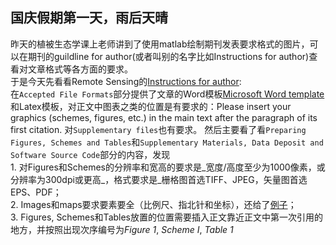 ## 国庆假期第一天，雨后天晴
昨天的植被生态学课上老师讲到了使用matlab绘制期刊发表要求格式的图片，可以在期刊的guildline for author(或者叫别的名字比如Instructions for author)查看对文章格式等各方面的要求。  
于是今天先看看Remote Sensing的[Instructions for author](https://www.mdpi.com/journal/remotesensing/instructions#submission):  
在`Accepted File Formats`部分提供了文章的Word模板[Microsoft Word template](https://www.mdpi.com/files/word-templates/remotesensing-template.dot)和Latex模板，对正文中图表之类的位置是有要求的：Please insert your graphics (schemes, figures, etc.) in the main text after the paragraph of its first citation. 对`Supplementary files`也有要求。 
然后主要看了看`Preparing Figures, Schemes and Tables`和`Supplementary Materials, Data Deposit and Software Source Code`部分的内容，发现  
    1. 对Figures和Schemes的分辨率和宽高的要求是_宽度/高度至少为1000像素，或分辨率为300dpi或更高_，格式要求是_栅格图首选TIFF、JPEG，矢量图首选EPS、PDF；  
    2. Images和maps要求要素要全（比例尺、指北针和坐标），还给了[例子](https://www.mdpi.com/data/c-fakepath-remotesensingexamplemap.png)；  
    3. Figures, Schemes和Tables放置的位置需要插入正文靠近正文中第一次引用的地方，并按照出现次序编号为*Figure 1*, *Scheme I*, *Table 1*
